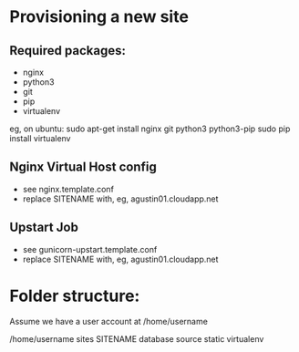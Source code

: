 Provisioning a new site
=======================

## Required packages:
* nginx
* python3
* git
* pip
* virtualenv

eg, on ubuntu:
	sudo apt-get install nginx git python3 python3-pip
	sudo pip install virtualenv

## Nginx Virtual Host config

* see nginx.template.conf
* replace SITENAME with, eg, agustin01.cloudapp.net

## Upstart Job

* see gunicorn-upstart.template.conf
* replace SITENAME with, eg, agustin01.cloudapp.net

# Folder structure:
Assume we have a user account at /home/username

/home/username
	sites
		SITENAME
			database
			source
			static
			virtualenv
